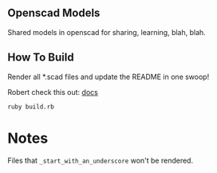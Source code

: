 ## Openscad Models

Shared models in openscad for sharing, learning, blah, blah.

## How To Build

Render all *.scad files and update the README in one swoop!

Robert check this out: [docs](https://gist.github.com/RickCarlino/ca1da717c5353c2a29228dd3ff13643f)

```
ruby build.rb
```

# Notes

Files that `_start_with_an_underscore` won't be rendered.
